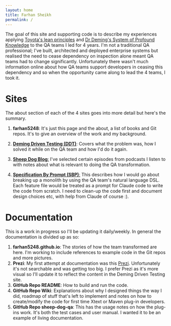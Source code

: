 ```yaml
---
layout: home
title: Farhan Sheikh
permalink: /
---
```


The goal of this site and supporting code is to describe my experiences applying [Toyota's lean principles][5] and [Dr Deming's System of Profound Knowledge][6] to the QA teams I led for 4 years. 
I'm not a traditional QA professional; I've built, architected and deployed enterprise systems but realised the need to cease dependency on inspection alone meant QA teams had to change significantly.
Unfortunately there wasn't much information online about how QA teams support developers in ceasing this dependency and so when the opportunity came along to lead the 4 teams, I took it.

# Sites

The about section of each of the 4 sites goes into more detail but here's the summary.

1. **farhan5248**: It's just this page and the about, a list of books and Git repos. It's to give an overview of the work and my background.

2. [**Deming Driven Testing (DDT)**][7]: Covers what the problem was, how I solved it while on the QA team and how I'd do it again.

3. [**Sheep Dog Blog**:][2] I've selected certain episodes from podcasts I listen to with notes about what is relevant to doing the QA transformation.

4. [**Specification By Prompt (SBP)**:][3] This describes how I would go about breaking up a monolith by using the QA team's natural language DSL. 
Each feature file would be treated as a prompt for Claude code to write the code from scratch. I need to clean-up the code first and document design choices etc, with help from Claude of course :).

# Documentation

This is a work in progress so I'll be updating it daily/weekly. In general the documentation is divided up as so:
1. **farhan5248.github.io**: The stories of how the team transformed are here. I'm working to include references to example code in the Git repos and more pictures.
2. **Prezi**: My first attempt at documentation was this [Prezi][4]. Unfortunately it's not searchable and was getting too big. I prefer Prezi as it's more visual so I'll update it to reflect the content in the Deming Driven Testing site. 
3. **GitHub Repo README**: How to build and run the code.
4. **GitHub Repo Wiki**: Explanations about why I designed things the way I did, roadmap of stuff that's left to implement and notes on how to create/modify the code for first time Xtext or Maven plug-in developers.
5. **GitHub Repo sheep-dog-qa**: This has the usage notes on how the plug-ins work. It's both the test cases and user manual. I wanted it to be an example of living documentation.

[1]: demingdriventesting
[2]: sheepdogblog
[3]: specificationbyprompt
[4]: https://prezi.com/view/yNpSiGMbioX8lNp5tS2q/
[5]: /demingdriventesting/migrating-from-defect-inspection-to-prevention/index
[6]: /demingdriventesting/deming/sopk
[7]: /demingdriventesting/about

